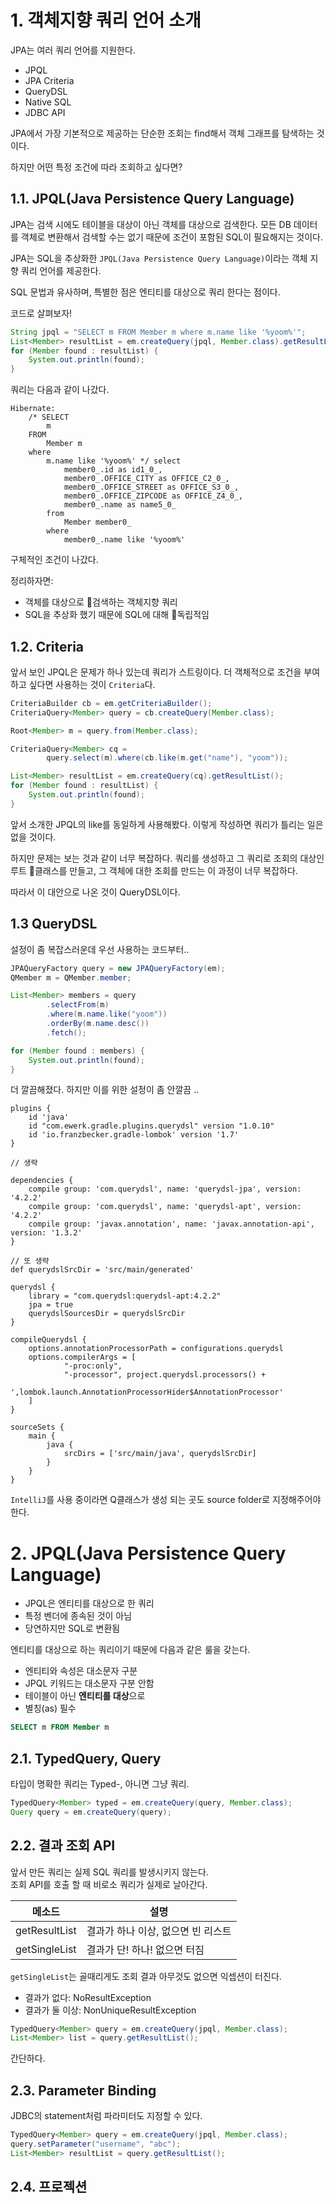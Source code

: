 # 1. 객체지향 쿼리 언어 소개

JPA는 여러 쿼리 언어를 지원한다.  

- JPQL
- JPA Criteria
- QueryDSL
- Native SQL
- JDBC API

JPA에서 가장 기본적으로 제공하는 단순한 조회는 find해서 객체 그래프를 탐색하는 것이다.  

하지만 어떤 특정 조건에 따라 조회하고 싶다면?  

## 1.1. JPQL(Java Persistence Query Language)

JPA는 검색 시에도 테이블을 대상이 아닌 객체를 대상으로 검색한다. 모든 DB 데이터를 객체로 변환해서 검색할 수는 없기 때문에 조건이 포함된 SQL이 필요해지는 것이다.  

JPA는 SQL을 추상화한 `JPQL(Java Persistence Query Language)`이라는 객체 지향 쿼리 언어를 제공한다.  

SQL 문법과 유사하며, 특별한 점은 엔티티를 대상으로 쿼리 한다는 점이다.  

코드로 살펴보자!  

```java
String jpql = "SELECT m FROM Member m where m.name like '%yoom%'";
List<Member> resultList = em.createQuery(jpql, Member.class).getResultList();
for (Member found : resultList) {
    System.out.println(found);
}
```

쿼리는 다음과 같이 나갔다.  

```text
Hibernate: 
    /* SELECT
        m 
    FROM
        Member m 
    where
        m.name like '%yoom%' */ select
            member0_.id as id1_0_,
            member0_.OFFICE_CITY as OFFICE_C2_0_,
            member0_.OFFICE_STREET as OFFICE_S3_0_,
            member0_.OFFICE_ZIPCODE as OFFICE_Z4_0_,
            member0_.name as name5_0_ 
        from
            Member member0_ 
        where
            member0_.name like '%yoom%'
```

구체적인 조건이 나갔다.  

정리하자면:

- 객체를 대상으로 검색하는 객체지향 쿼리
- SQL을 추상화 했기 때문에 SQL에 대해 독립적임

## 1.2. Criteria

앞서 보인 JPQL은 문제가 하나 있는데 쿼리가 스트링이다. 더 객체적으로 조건을 부여하고 싶다면 사용하는 것이 `Criteria`다.  

```java
CriteriaBuilder cb = em.getCriteriaBuilder();
CriteriaQuery<Member> query = cb.createQuery(Member.class);

Root<Member> m = query.from(Member.class);

CriteriaQuery<Member> cq =
        query.select(m).where(cb.like(m.get("name"), "yoom"));

List<Member> resultList = em.createQuery(cq).getResultList();
for (Member found : resultList) {
    System.out.println(found);
}
```

앞서 소개한 JPQL의 like를 동일하게 사용해봤다. 이렇게 작성하면 쿼리가 틀리는 일은 없을 것이다.  

하지만 문제는 보는 것과 같이 너무 복잡하다. 쿼리를 생성하고 그 쿼리로 조회의 대상인 루트 클래스를 만들고, 그 객체에 대한 조회를 만드는 이 과정이 너무 복잡하다.  

따라서 이 대안으로 나온 것이 QueryDSL이다. 

## 1.3 QueryDSL

설정이 좀 복잡스러운데 우선 사용하는 코드부터..  

```java
JPAQueryFactory query = new JPAQueryFactory(em);
QMember m = QMember.member;

List<Member> members = query
        .selectFrom(m)
        .where(m.name.like("yoom"))
        .orderBy(m.name.desc())
        .fetch();

for (Member found : members) {
    System.out.println(found);
}
```

더 깔끔해졌다. 하지만 이를 위한 설정이 좀 안깔끔 ..

```text
plugins {
    id 'java'
    id "com.ewerk.gradle.plugins.querydsl" version "1.0.10"
    id 'io.franzbecker.gradle-lombok' version '1.7'
}

// 생략

dependencies {
    compile group: 'com.querydsl', name: 'querydsl-jpa', version: '4.2.2'
    compile group: 'com.querydsl', name: 'querydsl-apt', version: '4.2.2'
    compile group: 'javax.annotation', name: 'javax.annotation-api', version: '1.3.2'
}

// 또 생략
def querydslSrcDir = 'src/main/generated'

querydsl {
    library = "com.querydsl:querydsl-apt:4.2.2"
    jpa = true
    querydslSourcesDir = querydslSrcDir
}

compileQuerydsl {
    options.annotationProcessorPath = configurations.querydsl
    options.compilerArgs = [
            "-proc:only",
            "-processor", project.querydsl.processors() +
                    ',lombok.launch.AnnotationProcessorHider$AnnotationProcessor'
    ]
}

sourceSets {
    main {
        java {
            srcDirs = ['src/main/java', querydslSrcDir]
        }
    }
}
```

`IntelliJ`를 사용 중이라면 Q클래스가 생성 되는 곳도 source folder로 지정해주어야 한다.  

# 2. JPQL(Java Persistence Query Language)

- JPQL은 엔티티를 대상으로 한 쿼리
- 특정 벤더에 종속된 것이 아님
- 당연하지만 SQL로 변환됨

엔티티를 대상으로 하는 쿼리이기 때문에 다음과 같은 룰을 갖는다.  

- 엔티티와 속성은 대소문자 구분
- JPQL 키워드는 대소문자 구분 안함
- 테이블이 아닌 **엔티티를 대상**으로
- 별칭(as) 필수

```SQL
SELECT m FROM Member m
```


## 2.1. TypedQuery, Query

타입이 명확한 쿼리는 Typed-, 아니면 그냥 쿼리.  

```java
TypedQuery<Member> typed = em.createQuery(query, Member.class);
Query query = em.createQuery(query);
```

## 2.2. 결과 조회 API

앞서 만든 쿼리는 실제 SQL 쿼리를 발생시키지 않는다.  
조회 API를 호출 할 때 비로소 쿼리가 실제로 날아간다. 

|메소드|설명|
|-|-|
|getResultList|결과가 하나 이상, 없으면 빈 리스트|
|getSingleList|결과가 단! 하나! 없으면 터짐|

`getSingleList`는 골때리게도 조회 결과 아무것도 없으면 익셉션이 터진다.  

- 결과가 없다: NoResultException
- 결과가 둘 이상: NonUniqueResultException

```java
TypedQuery<Member> query = em.createQuery(jpql, Member.class);
List<Member> list = query.getResultList();
```

간단하다.  

## 2.3. Parameter Binding

JDBC의 statement처럼 파라미터도 지정할 수 있다.  

```java
TypedQuery<Member> query = em.createQuery(jpql, Member.class);
query.setParameter("username", "abc");
List<Member> resultList = query.getResultList();
```

## 2.4. 프로젝션

